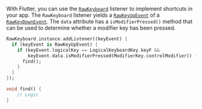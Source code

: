 With Flutter, you can use the [`RawKeyboard`](https://api.flutter.dev/flutter/services/RawKeyboard-class.html) listener to implement shortcuts in your app. The `RawKeyboard` listener yields a [`RawKeyUpEvent`](https://api.flutter.dev/flutter/services/RawKeyUpEvent-class.html) of a [`RawKeyDownEvent`](https://api.flutter.dev/flutter/services/RawKeyDownEvent-class.html). The `data` attribute has a `isModifierPressed()` method that can be used to determine whether a modifier key has been pressed.

```dart
RawKeyboard.instance.addListener((keyEvent) {
  if (keyEvent is RawKeyUpEvent) {
    if (keyEvent.logicalKey == LogicalKeyboardKey.keyF &&
        keyEvent.data.isModifierPressed(ModifierKey.controlModifier)) {
      find();
    }
  }
});

void find() {
    // Logic
}
```
